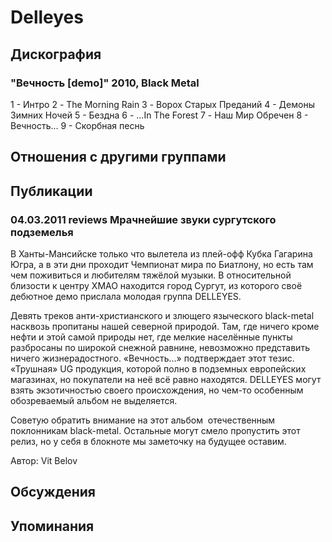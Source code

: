 # Delleyes



## Дискография

### "Вечность [demo]" 2010, Black Metal

1 - Интро
2 - The Morning Rain
3 - Ворох Старых Преданий
4 - Демоны Зимних Ночей
5 - Бездна
6 - ...In The Forest
7 - Наш Мир Обречен
8 - Вечность...
9 - Скорбная песнь


## Отношения с другими группами


## Публикации

### 04.03.2011 reviews Мрачнейшие звуки сургутского подземелья

<P>В Ханты-Мансийске только что вылетела из плей-офф Кубка Гагарина Югра, а в эти дни проходит Чемпионат мира по Биатлону, но есть там чем поживиться и любителям тяжёлой музыки. В относительной близости к центру ХМАО находится город Сургут, из которого своё дебютное демо прислала молодая группа DELLEYES.</P>
<P>Девять треков анти-христианского и злющего языческого black-metal насквозь пропитаны нашей северной природой. Там, где ничего кроме нефти и этой самой природы нет, где мелкие населённые пункты разбросаны по широкой снежной равнине, невозможно представить ничего жизнерадостного. «Вечность…» подтверждает этот тезис. «Трушная» UG продукция, которой полно в подземных европейских магазинах, но покупатели на неё всё равно находятся. DELLEYES могут взять экзотичностью своего происхождения, но чем-то особенным обозреваемый альбом не выделяется.</P>
<P>Советую обратить внимание на этот альбом&nbsp; отечественным поклонникам black-metal. Остальные могут смело пропустить этот релиз, но у себя в блокноте мы заметочку на будущее оставим.</P>
Автор: Vit Belov


## Обсуждения


## Упоминания

